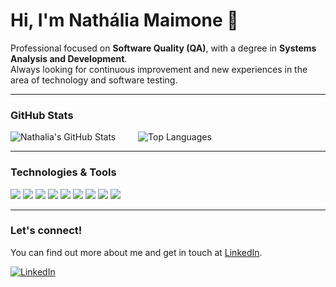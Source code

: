 # Hi, I'm Nathália Maimone 👋

Professional focused on **Software Quality (QA)**, with a degree in **Systems Analysis and Development**.  
Always looking for continuous improvement and new experiences in the area of technology and software testing.

---

### GitHub Stats


<p align="left">
  <img src="https://github-readme-stats.vercel.app/api?username=nathaliamaimone&show_icons=true&theme=radical" alt="Nathalia's GitHub Stats" />
  &emsp;&emsp;
  <img src="https://github-readme-stats.vercel.app/api/top-langs/?username=nathaliamaimone&layout=compact&theme=radical" alt="Top Languages" />
</p>

---

###  Technologies & Tools

<div align="left">
  <img src="https://img.shields.io/badge/Cypress-17202C?style=for-the-badge&logo=cypress&logoColor=white" />
  <img src="https://img.shields.io/badge/Playwright-45ba63?style=for-the-badge&logo=playwright&logoColor=white" />
  <img src="https://img.shields.io/badge/Postman-FF6C37?style=for-the-badge&logo=postman&logoColor=white" />
  <img src="https://img.shields.io/badge/K6-7D64FF?style=for-the-badge&logo=k6&logoColor=white" />
  <img src="https://img.shields.io/badge/CUCUMBER-23D96C?style=for-the-badge&logo=cucumber&logoColor=white" />
  <img src="https://img.shields.io/badge/JavaScript-F7DF1E?style=for-the-badge&logo=javascript&logoColor=black" />
  <img src="https://img.shields.io/badge/TypeScript-3178C6?style=for-the-badge&logo=typescript&logoColor=white" />
  <img src="https://img.shields.io/badge/API%20Testing-6DB33F?style=for-the-badge" />
  <img src="https://img.shields.io/badge/Web%20Testing-0064a5?style=for-the-badge" />
</div>

---

###  Let's connect!

You can find out more about me and get in touch at [LinkedIn](https://www.linkedin.com/in/nath%C3%A1lia-maimone-87a7861a6/).

[![LinkedIn](https://img.shields.io/badge/LinkedIn-Connect-blue?style=flat-square&logo=linkedin)](https://www.linkedin.com/in/nath%C3%A1lia-maimone-87a7861a6/)


